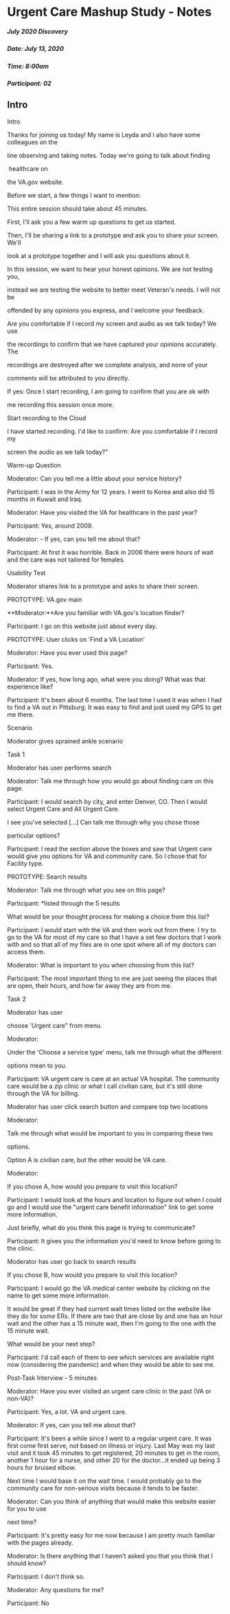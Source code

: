 
Urgent Care Mashup Study - Notes
=================================================

##### July 2020 Discovery

##### Date: July 13, 2020

##### Time: 8:00am

##### Participant: 02

## Intro 

Intro

Thanks for joining us today! My name is Leyda and I also have some colleagues on the 

line observing and taking notes. Today we're going to talk about finding

 healthcare on 

the VA.gov website.

Before we start, a few things I want to mention:

This entire session should take about 45 minutes.

First, I'll ask you a few warm up questions to get us started.

Then, I'll be sharing a link to a prototype and ask you to share your screen. We'll 

look at a prototype together and I will ask you questions about it.

In this session, we want to hear your honest opinions. We are not testing you, 

instead we are testing the website to better meet Veteran's needs. I will not be 

offended by any opinions you express, and I welcome your feedback.

Are you comfortable if I record my screen and audio as we talk today? We use 

the recordings to confirm that we have captured your opinions accurately. The 

recordings are destroyed after we complete analysis, and none of your 

comments will be attributed to you directly.

If yes: Once I start recording, I am going to confirm that you are ok with 

me recording this session once more.

Start recording to the Cloud

I have started recording. I'd like to confirm: Are you comfortable if I record my 

screen the audio as we talk today?"

Warm-up Question

Moderator: Can you tell me a little about your service history?

Participant: I was in the Army for 12 years. I went to Korea and also did 15 months in Kuwait and Iraq.

Moderator: Have you visited the VA for healthcare in the past year?

Participant: Yes, around 2009.

Moderator: - If yes, can you tell me about that?

Participant: At first it was horrible. Back in 2006 there were hours of wait and the care was not tailored for females.

Usability Test

Moderator shares link to a prototype and asks to share their screen.

PROTOTYPE: VA.gov main

**Moderator:**Are you familiar with VA.gov's location finder?

Participant: I go on this website just about every day.

PROTOTYPE: User clicks on 'Find a VA Location'

Moderator: Have you ever used this page?

Participant: Yes.

Moderator: If yes, how long ago, what were you doing? What was that experience like?

Participant: It's been about 6 months. The last time I used it was when I had to find a VA out in Pittsburg. It was easy to find and just used my GPS to get me there.

Scenario

Moderator gives sprained ankle scenario

Task 1

Moderator has user performs search

Moderator: Talk me through how you would go about finding care on this page.

Participant: I would search by city, and enter Denver, CO. Then I would select Urgent Care and All Urgent Care.

I see you've selected [...] Can talk me through why you chose those 

particular options?

Participant: I read the section above the boxes and saw that Urgent care would give you options for VA and community care. So I chose that for Facility type.

PROTOTYPE: Search results

Moderator: Talk me through what you see on this page?

Participant: *listed through the 5 results

What would be your thought process for making a choice from this list?

Participant: I would start with the VA and then work out from there. I try to go to the VA for most of my care so that I have a set few doctors that I work with and so that all of my files are in one spot where all of my doctors can access them.

Moderator: What is important to you when choosing from this list?

Participant: The most important thing to me are just seeing the places that are open, their hours, and how far away they are from me.

Task 2

Moderator has user 

choose 'Urgent care" from menu.

Moderator: 

Under the 'Choose a service type' menu, talk me through what the different 

options mean to you.

Participant: VA urgent care is care at an actual VA hospital. The community care would be a zip clinic or what I call civilian care, but it's still done through the VA for billing.

Moderator has user click search button and compare top two locations

Moderator: 

Talk me through what would be important to you in comparing these two 

options. 

Option A is civilian care, but the other would be VA care.

Moderator: 

If you chose A, how would you prepare to visit this location?

Participant: I would look at the hours and location to figure out when I could go and I would use the "urgent care benefit information" link to get some more information.

Just briefly, what do you think this page is trying to communicate?

Participant: It gives you the information you'd need to know before going to the clinic. 

Moderator has user go back to search results

If you chose B, how would you prepare to visit this location?

Participant: I would go the VA medical center website by clicking on the name to get some more information.

It would be great if they had current wait times listed on the website like they do for some ERs. If there are two that are close by and one has an hour wait and the other has a 15 minute wait, then I'm going to the one with the 15 minute wait.

What would be your next step?

Participant: I'd call each of them to see which services are available right now (considering the pandemic) and when they would be able to see me.

Post-Task Interview - 5 minutes

Moderator: Have you ever visited an urgent care clinic in the past (VA or non-VA)?

Participant: Yes, a lot. VA and urgent care.

Moderator: If yes, can you tell me about that?

Participant: It's been a while since I went to a regular urgent care. It was first come first serve, not based on illness or injury. Last May was my last visit and it took 45 minutes to get registered, 20 minutes to get in the room, another 1 hour for a nurse, and other 20 for the doctor...it ended up being 3 hours for bruised elbow. 

Next time I would base it on the wait time. I would probably go to the community care for non-serious visits because it tends to be faster.

Moderator: Can you think of anything that would make this website easier for you to use

next time?

Participant: It's pretty easy for me now because I am pretty much familiar with the pages already.

Moderator: Is there anything that I haven't asked you that you think that I should know?

Participant: I don't think so.

Moderator: Any questions for me?

Participant: No
